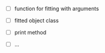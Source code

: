  - [ ] function for fitting with arguments
 
 - [ ] fitted object class
 
 - [ ] print method
 
 - [ ] ...
